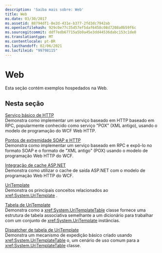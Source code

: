 ```yaml
---
description: 'Saiba mais sobre: Web'
title: Web
ms.date: 03/30/2017
ms.assetid: 88794df1-8e2d-431e-b377-2fd3dc7942ab
ms.openlocfilehash: 929c0e77c35d57ef5daf6458c08d7208a0b59f6c
ms.sourcegitcommit: ddf7edb67715a5b9a45e3dd44536dabc153c1de0
ms.translationtype: MT
ms.contentlocale: pt-BR
ms.lasthandoff: 02/06/2021
ms.locfileid: "99798115"
---
```

# <a name="web"></a>Web

Esta seção contém exemplos hospedados na Web.  
  
## <a name="in-this-section"></a>Nesta seção
  
 [Serviço básico de HTTP](basic-http-service.md)  
 Demonstra como implementar um serviço baseado em HTTP baseado em RPC, popularmente conhecido como serviço "POX" (XML antigo), usando o modelo de programação do WCF Web HTTP.
  
 [Pontos de extremidade SOAP e HTTP](soap-and-http-endpoints.md)  
 Demonstra como implementar um serviço baseado em RPC e expô-lo no formato SOAP e o formato de "XML antigo" (POX) usando o modelo de programação Web HTTP do WCF.  
  
 [Integração de cache ASP.NET](aspnet-caching-integration.md)  
 Demonstra como utilizar o cache de saída ASP.NET com o modelo de programação Web HTTP do WCF.  
  
 [UriTemplate](uritemplate-sample.md)  
 Demonstra os principais conceitos relacionados ao <xref:System.UriTemplate> .  
  
 [Tabela de UriTemplate](uritemplate-table-sample.md)  
 Demonstra como a <xref:System.UriTemplateTable> classe fornece uma estrutura de tabela associativa semelhante a um dicionário para trabalhar com um conjunto de <xref:System.UriTemplate> instâncias.  
  
 [Dispatcher de tabela de UriTemplate](uritemplate-table-dispatcher-sample.md)  
 Demonstra um mecanismo de expedição básico criado usando <xref:System.UriTemplateTable> o, um cenário de uso comum para a <xref:System.UriTemplateTable> classe.
